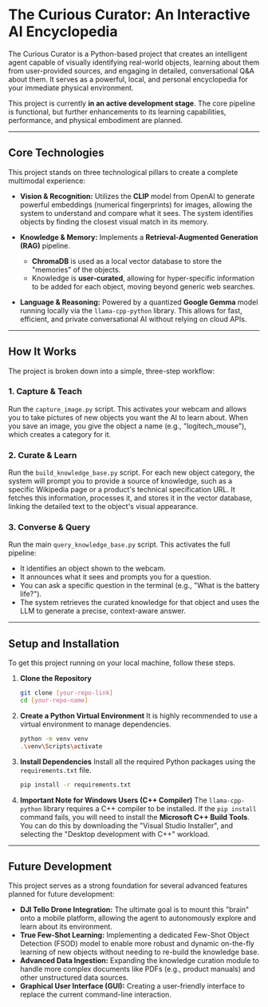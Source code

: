 # The Curious Curator: An Interactive AI Encyclopedia

The Curious Curator is a Python-based project that creates an intelligent agent capable of visually identifying real-world objects, learning about them from user-provided sources, and engaging in detailed, conversational Q&A about them. It serves as a powerful, local, and personal encyclopedia for your immediate physical environment.

This project is currently **in an active development stage**. The core pipeline is functional, but further enhancements to its learning capabilities, performance, and physical embodiment are planned.

---

## Core Technologies

This project stands on three technological pillars to create a complete multimodal experience:

* **Vision & Recognition:** Utilizes the **CLIP** model from OpenAI to generate powerful embeddings (numerical fingerprints) for images, allowing the system to understand and compare what it sees. The system identifies objects by finding the closest visual match in its memory.

* **Knowledge & Memory:** Implements a **Retrieval-Augmented Generation (RAG)** pipeline.
    * **ChromaDB** is used as a local vector database to store the "memories" of the objects.
    * Knowledge is **user-curated**, allowing for hyper-specific information to be added for each object, moving beyond generic web searches.

* **Language & Reasoning:** Powered by a quantized **Google Gemma** model running locally via the `llama-cpp-python` library. This allows for fast, efficient, and private conversational AI without relying on cloud APIs.

---

## How It Works

The project is broken down into a simple, three-step workflow:

### 1. Capture & Teach
Run the `capture_image.py` script. This activates your webcam and allows you to take pictures of new objects you want the AI to learn about. When you save an image, you give the object a name (e.g., "logitech_mouse"), which creates a category for it.

### 2. Curate & Learn
Run the `build_knowledge_base.py` script. For each new object category, the system will prompt you to provide a source of knowledge, such as a specific Wikipedia page or a product's technical specification URL. It fetches this information, processes it, and stores it in the vector database, linking the detailed text to the object's visual appearance.

### 3. Converse & Query
Run the main `query_knowledge_base.py` script. This activates the full pipeline:
* It identifies an object shown to the webcam.
* It announces what it sees and prompts you for a question.
* You can ask a specific question in the terminal (e.g., "What is the battery life?").
* The system retrieves the curated knowledge for that object and uses the LLM to generate a precise, context-aware answer.

---

## Setup and Installation

To get this project running on your local machine, follow these steps.

1.  **Clone the Repository**
    ```bash
    git clone [your-repo-link]
    cd [your-repo-name]
    ```

2.  **Create a Python Virtual Environment**
    It is highly recommended to use a virtual environment to manage dependencies.
    ```bash
    python -m venv venv
    .\venv\Scripts\activate
    ```

3.  **Install Dependencies**
    Install all the required Python packages using the `requirements.txt` file.
    ```bash
    pip install -r requirements.txt
    ```

4.  **Important Note for Windows Users (C++ Compiler)**
    The `llama-cpp-python` library requires a C++ compiler to be installed. If the `pip install` command fails, you will need to install the **Microsoft C++ Build Tools**. You can do this by downloading the "Visual Studio Installer", and selecting the "Desktop development with C++" workload.

---

## Future Development

This project serves as a strong foundation for several advanced features planned for future development:

* **DJI Tello Drone Integration:** The ultimate goal is to mount this "brain" onto a mobile platform, allowing the agent to autonomously explore and learn about its environment.
* **True Few-Shot Learning:** Implementing a dedicated Few-Shot Object Detection (FSOD) model to enable more robust and dynamic on-the-fly learning of new objects without needing to re-build the knowledge base.
* **Advanced Data Ingestion:** Expanding the knowledge curation module to handle more complex documents like PDFs (e.g., product manuals) and other unstructured data sources.
* **Graphical User Interface (GUI):** Creating a user-friendly interface to replace the current command-line interaction.